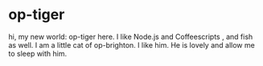 # op-tiger

hi, my new world:
op-tiger here. I like Node.js and Coffeescripts , and fish as well. I am a little cat of op-brighton. I like him. He is lovely and allow me to sleep with him. 
